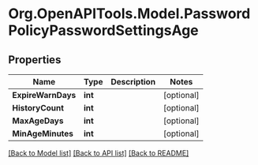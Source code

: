 # Org.OpenAPITools.Model.PasswordPolicyPasswordSettingsAge

## Properties

Name | Type | Description | Notes
------------ | ------------- | ------------- | -------------
**ExpireWarnDays** | **int** |  | [optional] 
**HistoryCount** | **int** |  | [optional] 
**MaxAgeDays** | **int** |  | [optional] 
**MinAgeMinutes** | **int** |  | [optional] 

[[Back to Model list]](../README.md#documentation-for-models) [[Back to API list]](../README.md#documentation-for-api-endpoints) [[Back to README]](../README.md)

